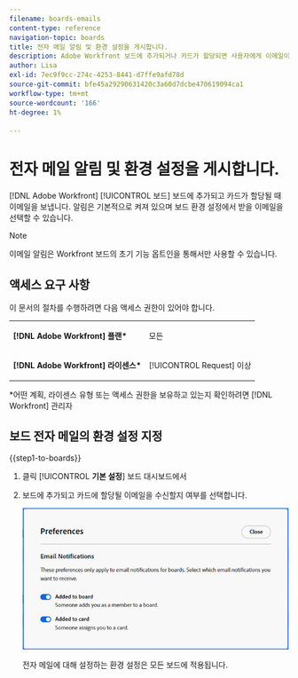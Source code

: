 ```yaml
---
filename: boards-emails
content-type: reference
navigation-topic: boards
title: 전자 메일 알림 및 환경 설정을 게시합니다.
description: Adobe Workfront 보드에 추가되거나 카드가 할당되면 사용자에게 이메일이 전송됩니다.
author: Lisa
exl-id: 7ec9f9cc-274c-4253-8441-d7ffe9afd78d
source-git-commit: bfe45a29290631420c3a60d7dcbe470619094ca1
workflow-type: tm+mt
source-wordcount: '166'
ht-degree: 1%

---
```


# 전자 메일 알림 및 환경 설정을 게시합니다.

[!DNL Adobe Workfront] [!UICONTROL 보드] 보드에 추가되고 카드가 할당될 때 이메일을 보냅니다. 알림은 기본적으로 켜져 있으며 보드 환경 설정에서 받을 이메일을 선택할 수 있습니다.

>[!NOTE]
>
>이메일 알림은 Workfront 보드의 초기 기능 옵트인을 통해서만 사용할 수 있습니다.

## 액세스 요구 사항

이 문서의 절차를 수행하려면 다음 액세스 권한이 있어야 합니다.

<table style="table-layout:auto"> 
 <col> 
 </col> 
 <col> 
 </col> 
 <tbody> 
  <tr> 
   <td role="rowheader"><strong>[!DNL Adobe Workfront] 플랜*</strong></td> 
   <td> <p>모든</p> </td> 
  </tr> 
  <tr> 
   <td role="rowheader"><strong>[!DNL Adobe Workfront] 라이센스*</strong></td> 
   <td> <p>[!UICONTROL Request] 이상</p> </td> 
  </tr> 
 </tbody> 
</table>

&#42;어떤 계획, 라이센스 유형 또는 액세스 권한을 보유하고 있는지 확인하려면 [!DNL Workfront] 관리자

## 보드 전자 메일의 환경 설정 지정

{{step1-to-boards}}

1. 클릭 [!UICONTROL **기본 설정**] 보드 대시보드에서
1. 보드에 추가되고 카드에 할당될 이메일을 수신할지 여부를 선택합니다.

   ![보드 전자 메일 환경 설정](assets/boards-email-preferences.png)

   전자 메일에 대해 설정하는 환경 설정은 모든 보드에 적용됩니다.
